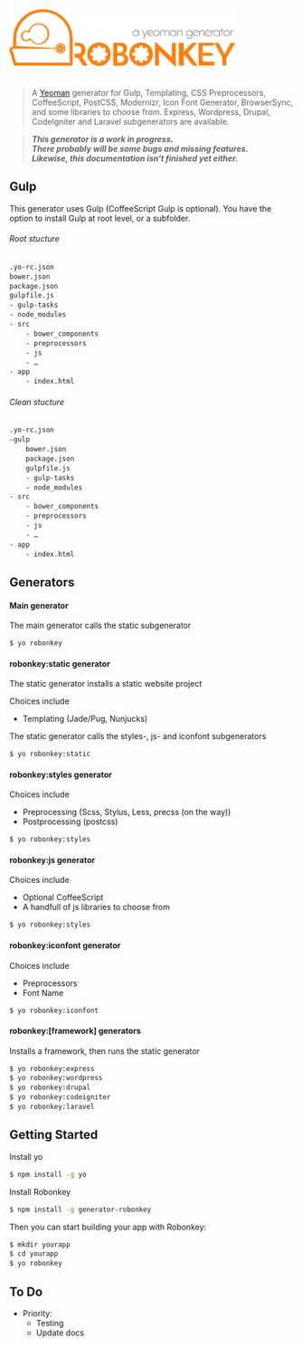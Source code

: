 <img src="docs/robonkey-logo.svg" alt="Drawing" style="max-width: 400px;margin-bottom: 20px"/>

> A [Yeoman](http://yeoman.io) generator for Gulp, Templating, CSS Preprocessors, CoffeeScript, PostCSS, Modernizr, Icon Font Generator, BrowserSync, and some libraries to choose from. Express, Wordpress, Drupal, CodeIgniter and Laravel subgenerators are available.

> _**This generator is a work in progress.<br>
> There probably will be some bugs and missing features.<br>
> Likewise, this documentation isn't finished yet either.**_

## Gulp
This generator uses Gulp (CoffeeScript Gulp is optional). You have the option to install Gulp at root level, or a subfolder.

###### Root stucture
```sh
.yo-rc.json
bower.json
package.json
gulpfile.js
- gulp-tasks
- node_modules
- src
	- bower_components 
	- preprocessors
	- js
	- …
- app
	- index.html  
```

###### Clean stucture
```sh
.yo-rc.json
-gulp
	bower.json
	package.json
	gulpfile.js
	- gulp-tasks
	- node_modules
- src
	- bower_components
	- preprocessors
	- js
	- …
- app
	- index.html  
```

## Generators

#### Main generator
The main generator calls the static subgenerator

```sh
$ yo robonkey
```

#### robonkey:static generator
The static generator installs a static website project

Choices include

- Templating (Jade/Pug, Nunjucks)

The static generator calls the styles-, js- and iconfont subgenerators

```sh
$ yo robonkey:static
```

#### robonkey:styles generator
Choices include

- Preprocessing (Scss, Stylus, Less, precss (on the way))
- Postprocessing (postcss)

```sh
$ yo robonkey:styles
```

#### robonkey:js generator
Choices include

- Optional CoffeeScript
- A handfull of js libraries to choose from

```sh
$ yo robonkey:styles
```

#### robonkey:iconfont generator

Choices include

- Preprocessors
- Font Name

```sh
$ yo robonkey:iconfont
```

#### robonkey:[framework] generators

Installs a framework, then runs the static generator

```sh
$ yo robonkey:express
$ yo robonkey:wordpress
$ yo robonkey:drupal
$ yo robonkey:codeigniter
$ yo robonkey:laravel
```


## Getting Started

Install yo

```sh
$ npm install -g yo
```

Install Robonkey

```sh
$ npm install -g generator-robonkey
```

Then you can start building your app with Robonkey:

```sh
$ mkdir yourapp
$ cd yourapp
$ yo robonkey
```


## To Do

- Priority:
	- Testing 
	- Update docs
